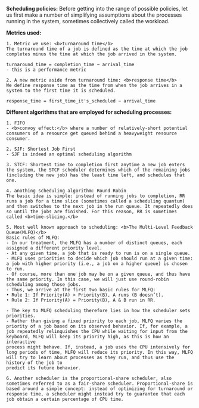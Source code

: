 <b>Scheduling policies:</b>
Before getting into the range of possible policies, let us first make a number of simplifying assumptions about the processes running in the system, sometimes collectively called the workload.

<b>Metrics used:</b>

	1. Metric we use: <b>turnaround time</b>
	The turnaround time of a job is defined as the time at which the job completes minus the time at which the job arrived in the system. 

	turnaround_time = completion_time − arrival_time
	- this is a performance metric

	2. A new metric aside from turnaround time: <b>response time</b>
	We define response time as the time from when the job arrives in a system to the first time it is scheduled.

	response_time = first_time_it's_scheduled − arrival_time 

<b>Different algorithms that are employed for scheduling processes:</b>
	
	1. FIFO
	- <b>convoy effect:</b> where a number of relatively-short potential consumers of a resource get queued behind a heavyweight resource consumer.

	2. SJF: Shortest Job First
	- SJF is indeed an optimal scheduling algorithm

	3. STCF: Shortest time to completion first anytime a new job enters the system, the STCF scheduler determines which of the remaining jobs (including the new job) has the least time left, and schedules that one.

	4. anothing scheduling algorithm: Round Robin
	The basic idea is simple: instead of running jobs to completion, RR runs a job for a time slice (sometimes called a scheduling quantum) and then switches to the next job in the run queue. It repeatedly does so until the jobs are finished. For this reason, RR is sometimes called <b>time-slicing.</b>

	5. Most well known approach to scheduling: <b>The Multi-Level Feedback Queue(MLFQ)</b>
	Basic rules of MLFQ:
	- In our treatment, the MLFQ has a number of distinct queues, each assigned a different priority level. 
	- At any given time, a job that is ready to run is on a single queue. 
	- MLFQ uses priorities to decide which job should run at a given time: a job with higher priority (i.e., a job on a higher queue) is chosen to run.
	- Of course, more than one job may be on a given queue, and thus have the same priority. In this case, we will just use round-robin scheduling among those jobs.
	- Thus, we arrive at the first two basic rules for MLFQ:
	• Rule 1: If Priority(A) > Priority(B), A runs (B doesn’t).
	• Rule 2: If Priority(A) = Priority(B), A & B run in RR.

	- The key to MLFQ scheduling therefore lies in how the scheduler sets priorities. 
	- Rather than giving a fixed priority to each job, MLFQ varies the priority of a job based on its observed behavior. If, for example, a job repeatedly relinquishes the CPU while waiting for input from the keyboard, MLFQ will keep its priority high, as this is how an interactive
	process might behave. If, instead, a job uses the CPU intensively for long periods of time, MLFQ will reduce its priority. In this way, MLFQ will try to learn about processes as they run, and thus use the history of the job to
	predict its future behavior.

	6. Another scheduler is the proportional-share scheduler, also sometimes referred to as a fair-share scheduler. Proportional-share is based around a simple concept: instead of optimizing for turnaround or response time, a scheduler might instead try to guarantee that each job obtain a certain percentage of CPU time.